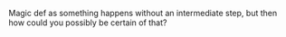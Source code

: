 Magic def as something happens without an intermediate step, but then how could you possibly be certain of that?
